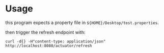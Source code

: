 # Usage 

this program expects a property file in `${HOME}/Desktop/test.properties`.

then trigger the refresh endpoint with: 

```shell
curl -d{} -H"content-type: application/json" http://localhost:8080/actuator/refresh
```
